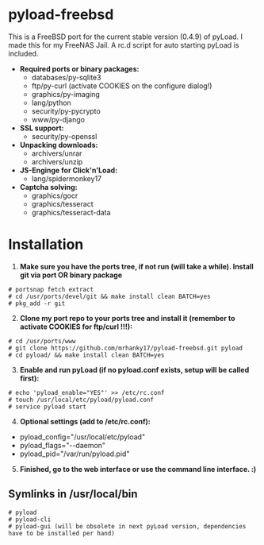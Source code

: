 pyload-freebsd
==============

This is a FreeBSD port for the current stable version (0.4.9) of pyLoad.
I made this for my FreeNAS Jail. A rc.d script for auto starting pyLoad is included.

* __Required ports or binary packages:__
  * databases/py-sqlite3
  * ftp/py-curl (activate COOKIES on the configure dialog!)
  * graphics/py-imaging
  * lang/python
  * security/py-pycrypto
  * www/py-django
* __SSL support:__
  * security/py-openssl
* __Unpacking downloads:__
  * archivers/unrar
  * archivers/unzip
* __JS-Enginge for Click'n'Load:__
  * lang/spidermonkey17
* __Captcha solving:__
  * graphics/gocr
  * graphics/tesseract
  * graphics/tesseract-data

# Installation
1. __Make sure you have the ports tree, if not run (will take a while). Install git via port OR binary package__
```Shell
# portsnap fetch extract
# cd /usr/ports/devel/git && make install clean BATCH=yes
# pkg_add -r git
```

2. __Clone my port repo to your ports tree and install it (remember to activate COOKIES for ftp/curl !!!):__
```Shell
# cd /usr/ports/www
# git clone https://github.com/mrhanky17/pyload-freebsd.git pyload
# cd pyload/ && make install clean BATCH=yes
```

3. __Enable and run pyLoad (if no pyload.conf exists, setup will be called first):__
```Shell
# echo 'pyload_enable="YES"' >> /etc/rc.conf
# touch /usr/local/etc/pyload/pyload.conf
# service pyload start
```

4. __Optional settings (add to /etc/rc.conf):__
* pyload_config="/usr/local/etc/pyload"
* pyload_flags="--daemon"
* pyload_pid="/var/run/pyload.pid"

5. __Finished, go to the web interface or use the command line interface. :)__

## Symlinks in /usr/local/bin
```Shell
# pyload
# pyload-cli
# pyload-gui (will be obsolete in next pyLoad version, dependencies have to be installed per hand)
```
